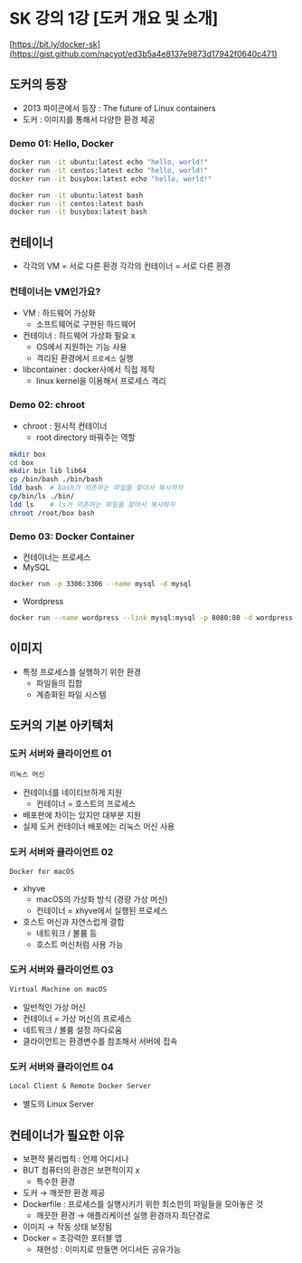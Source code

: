 # SK 강의 1강 [도커 개요 및 소개]

[https://bit.ly/docker-sk](https://gist.github.com/nacyot/ed3b5a4e8137e9873d17942f0640c471)

## 도커의 등장

- 2013 파이콘에서 등장 : The future of Linux containers
- 도커 : 이미지를 통해서 다양한 환경 제공

### Demo 01: Hello, Docker

```bash
docker run -it ubuntu:latest echo "hello, world!"
docker run -it centos:latest echo "hello, world!"
docker run -it busybox:latest echo "hello, world!"
```

```bash
docker run -it ubuntu:latest bash
docker run -it centos:latest bash
docker run -it busybox:latest bash
```

## 컨테이너

- 각각의 VM = 서로 다른 환경
각각의 컨테이너 = 서로 다른 환경

### 컨테이너는 VM인가요?

- VM : 하드웨어 가상화
    - 소프트웨어로 구현된 하드웨어
- 컨테이너 : 하드웨어 가상화 필요 x
    - OS에서 지원하는 기능 사용
    - 격리된 환경에서 `프로세스` 실행
- libcontainer : docker사에서 직접 제작
    - linux kernel을 이용해서 프로세스 격리

### Demo 02: chroot

- chroot : 원시적 컨테이너
    - root directory 바꿔주는 역할

```bash
mkdir box
cd box
mkdir bin lib lib64
cp /bin/bash ./bin/bash
ldd bash  # bash가 의존하는 파일들 찾아서 복사하자
cp/bin/ls ./bin/
ldd ls    # ls가 의존하는 파일들 찾아서 복사하자
chroot /root/box bash
```

### Demo 03: Docker Container

- 컨테이너는 프로세스
- MySQL

```bash
docker run -p 3306:3306 --name mysql -d mysql
```

- Wordpress

```bash
docker run --name wordpress --link mysql:mysql -p 8080:80 -d wordpress
```

## 이미지

- 특정 프로세스를 실행하기 위한 환경
    - 파일들의 집합
    - 계층화된 파일 시스템

## 도커의 기본 아키텍처

### 도커 서버와 클라이언트 01

`리눅스 머신`

- 컨테이너를 네이티브하게 지원
    - 컨테이너 = 호스트의 프로세스
- 배포판에 차이는 있지만 대부분 지원
- 실제 도커 컨테이너 배포에는 리눅스 머신 사용

### 도커 서버와 클라이언트 02

`Docker for macOS`

- xhyve
    - macOS의 가상화 방식 (경량 가상 머신)
    - 컨테이너 = xhyve에서 실행된 프로세스
- 호스트 머신과 자연스럽게 결합
    - 네트워크 / 볼륨 등
    - 호스트 머신처럼 사용 가능

### 도커 서버와 클라이언트 03

`Virtual Machine on macOS`

- 일반적인 가상 머신
- 컨테이너 = 가상 머신의 프로세스
- 네트워크 / 볼륨 설정 까다로움
- 클라이언트는 환경변수를 참조해서 서버에 접속

### 도커 서버와 클라이언트 04

`Local Client & Remote Docker Server`

- 별도의 Linux Server

## 컨테이너가 필요한 이유

- 보편적 물리법칙 : 언제 어디서나
- BUT 컴퓨터의 환경은 보편적이지 x
    - 특수한 환경
- 도커 → 깨끗한 환경 제공
- Dockerfile : 프로세스를 실행시키기 위한 최소한의 파일들을 모아놓은 것
    - 깨끗한 환경 → 애플리케이션 실행 환경까지 최단경로
- 이미지 → 작동 상태 보장됨
- Docker = 초강력한 포터블 앱
    - 재현성 : 이미지로 만들면 어디서든 공유가능